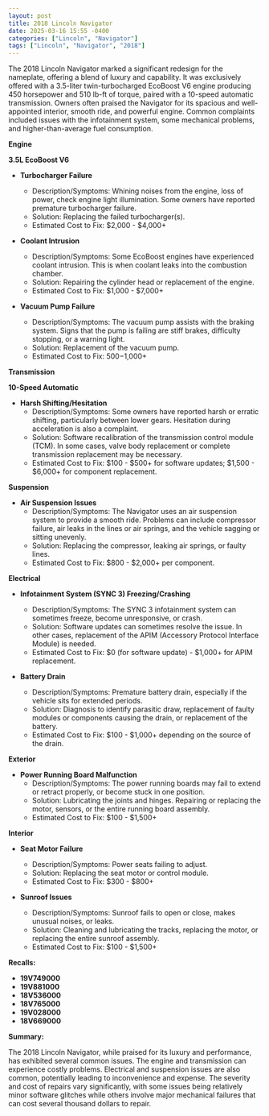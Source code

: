 ```yaml
---
layout: post
title: 2018 Lincoln Navigator
date: 2025-03-16 15:55 -0400
categories: ["Lincoln", "Navigator"]
tags: ["Lincoln", "Navigator", "2018"]
---
```

The 2018 Lincoln Navigator marked a significant redesign for the nameplate, offering a blend of luxury and capability. It was exclusively offered with a 3.5-liter twin-turbocharged EcoBoost V6 engine producing 450 horsepower and 510 lb-ft of torque, paired with a 10-speed automatic transmission. Owners often praised the Navigator for its spacious and well-appointed interior, smooth ride, and powerful engine. Common complaints included issues with the infotainment system, some mechanical problems, and higher-than-average fuel consumption.

**Engine**

**3.5L EcoBoost V6**

*   **Turbocharger Failure**
    *   Description/Symptoms: Whining noises from the engine, loss of power, check engine light illumination. Some owners have reported premature turbocharger failure.
    *   Solution: Replacing the failed turbocharger(s).
    *   Estimated Cost to Fix: $2,000 - $4,000+

*   **Coolant Intrusion**
    *   Description/Symptoms: Some EcoBoost engines have experienced coolant intrusion. This is when coolant leaks into the combustion chamber.
    *   Solution: Repairing the cylinder head or replacement of the engine.
    *   Estimated Cost to Fix: $1,000 - $7,000+

*   **Vacuum Pump Failure**
    *   Description/Symptoms: The vacuum pump assists with the braking system. Signs that the pump is failing are stiff brakes, difficulty stopping, or a warning light.
    *   Solution: Replacement of the vacuum pump.
    *   Estimated Cost to Fix: $500-$1,000+

**Transmission**

**10-Speed Automatic**

*   **Harsh Shifting/Hesitation**
    *   Description/Symptoms: Some owners have reported harsh or erratic shifting, particularly between lower gears. Hesitation during acceleration is also a complaint.
    *   Solution: Software recalibration of the transmission control module (TCM). In some cases, valve body replacement or complete transmission replacement may be necessary.
    *   Estimated Cost to Fix: $100 - $500+ for software updates; $1,500 - $6,000+ for component replacement.

**Suspension**

*   **Air Suspension Issues**
    *   Description/Symptoms: The Navigator uses an air suspension system to provide a smooth ride. Problems can include compressor failure, air leaks in the lines or air springs, and the vehicle sagging or sitting unevenly.
    *   Solution: Replacing the compressor, leaking air springs, or faulty lines.
    *   Estimated Cost to Fix: $800 - $2,000+ per component.

**Electrical**

*   **Infotainment System (SYNC 3) Freezing/Crashing**
    *   Description/Symptoms: The SYNC 3 infotainment system can sometimes freeze, become unresponsive, or crash.
    *   Solution: Software updates can sometimes resolve the issue. In other cases, replacement of the APIM (Accessory Protocol Interface Module) is needed.
    *   Estimated Cost to Fix: $0 (for software update) - $1,000+ for APIM replacement.

*   **Battery Drain**
    *   Description/Symptoms: Premature battery drain, especially if the vehicle sits for extended periods.
    *   Solution: Diagnosis to identify parasitic draw, replacement of faulty modules or components causing the drain, or replacement of the battery.
    *   Estimated Cost to Fix: $100 - $1,000+ depending on the source of the drain.

**Exterior**

*   **Power Running Board Malfunction**
    *   Description/Symptoms: The power running boards may fail to extend or retract properly, or become stuck in one position.
    *   Solution: Lubricating the joints and hinges. Repairing or replacing the motor, sensors, or the entire running board assembly.
    *   Estimated Cost to Fix: $100 - $1,500+

**Interior**

*   **Seat Motor Failure**
    *   Description/Symptoms: Power seats failing to adjust.
    *   Solution: Replacing the seat motor or control module.
    *   Estimated Cost to Fix: $300 - $800+

*   **Sunroof Issues**
    *   Description/Symptoms: Sunroof fails to open or close, makes unusual noises, or leaks.
    *   Solution: Cleaning and lubricating the tracks, replacing the motor, or replacing the entire sunroof assembly.
    *   Estimated Cost to Fix: $100 - $1,500+

**Recalls:**

*   **19V749000**
*   **19V881000**
*   **18V536000**
*   **18V765000**
*   **19V028000**
*   **18V669000**

**Summary:**

The 2018 Lincoln Navigator, while praised for its luxury and performance, has exhibited several common issues. The engine and transmission can experience costly problems. Electrical and suspension issues are also common, potentially leading to inconvenience and expense. The severity and cost of repairs vary significantly, with some issues being relatively minor software glitches while others involve major mechanical failures that can cost several thousand dollars to repair.


